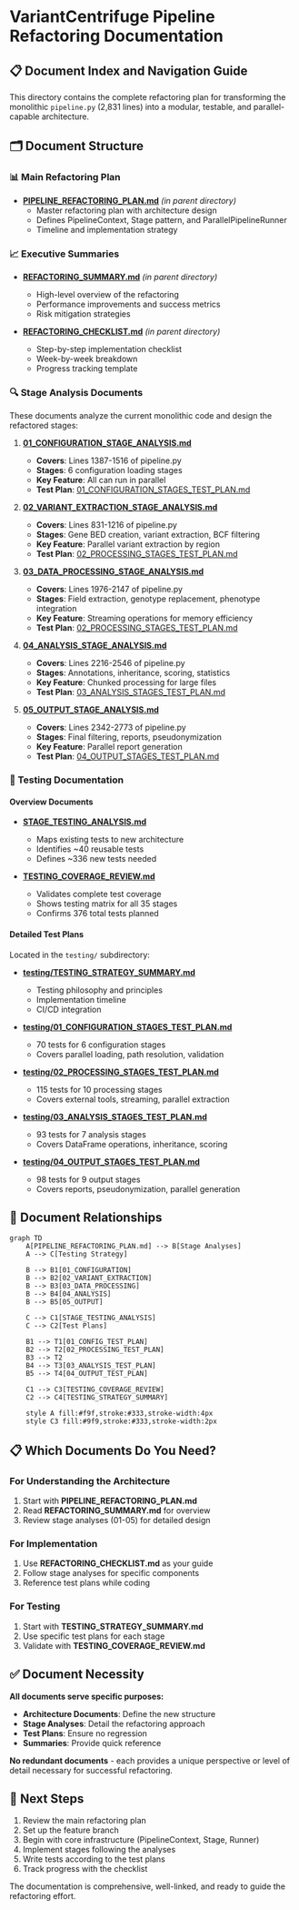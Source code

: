 # VariantCentrifuge Pipeline Refactoring Documentation

## 📋 Document Index and Navigation Guide

This directory contains the complete refactoring plan for transforming the monolithic `pipeline.py` (2,831 lines) into a modular, testable, and parallel-capable architecture.

## 🗂️ Document Structure

### 📊 Main Refactoring Plan
- **[PIPELINE_REFACTORING_PLAN.md](../PIPELINE_REFACTORING_PLAN.md)** *(in parent directory)*
  - Master refactoring plan with architecture design
  - Defines PipelineContext, Stage pattern, and ParallelPipelineRunner
  - Timeline and implementation strategy

### 📈 Executive Summaries
- **[REFACTORING_SUMMARY.md](../REFACTORING_SUMMARY.md)** *(in parent directory)*
  - High-level overview of the refactoring
  - Performance improvements and success metrics
  - Risk mitigation strategies

- **[REFACTORING_CHECKLIST.md](../REFACTORING_CHECKLIST.md)** *(in parent directory)*
  - Step-by-step implementation checklist
  - Week-by-week breakdown
  - Progress tracking template

### 🔍 Stage Analysis Documents

These documents analyze the current monolithic code and design the refactored stages:

1. **[01_CONFIGURATION_STAGE_ANALYSIS.md](01_CONFIGURATION_STAGE_ANALYSIS.md)**
   - **Covers**: Lines 1387-1516 of pipeline.py
   - **Stages**: 6 configuration loading stages
   - **Key Feature**: All can run in parallel
   - **Test Plan**: [01_CONFIGURATION_STAGES_TEST_PLAN.md](testing/01_CONFIGURATION_STAGES_TEST_PLAN.md)

2. **[02_VARIANT_EXTRACTION_STAGE_ANALYSIS.md](02_VARIANT_EXTRACTION_STAGE_ANALYSIS.md)**
   - **Covers**: Lines 831-1216 of pipeline.py
   - **Stages**: Gene BED creation, variant extraction, BCF filtering
   - **Key Feature**: Parallel variant extraction by region
   - **Test Plan**: [02_PROCESSING_STAGES_TEST_PLAN.md](testing/02_PROCESSING_STAGES_TEST_PLAN.md)

3. **[03_DATA_PROCESSING_STAGE_ANALYSIS.md](03_DATA_PROCESSING_STAGE_ANALYSIS.md)**
   - **Covers**: Lines 1976-2147 of pipeline.py
   - **Stages**: Field extraction, genotype replacement, phenotype integration
   - **Key Feature**: Streaming operations for memory efficiency
   - **Test Plan**: [02_PROCESSING_STAGES_TEST_PLAN.md](testing/02_PROCESSING_STAGES_TEST_PLAN.md)

4. **[04_ANALYSIS_STAGE_ANALYSIS.md](04_ANALYSIS_STAGE_ANALYSIS.md)**
   - **Covers**: Lines 2216-2546 of pipeline.py
   - **Stages**: Annotations, inheritance, scoring, statistics
   - **Key Feature**: Chunked processing for large files
   - **Test Plan**: [03_ANALYSIS_STAGES_TEST_PLAN.md](testing/03_ANALYSIS_STAGES_TEST_PLAN.md)

5. **[05_OUTPUT_STAGE_ANALYSIS.md](05_OUTPUT_STAGE_ANALYSIS.md)**
   - **Covers**: Lines 2342-2773 of pipeline.py
   - **Stages**: Final filtering, reports, pseudonymization
   - **Key Feature**: Parallel report generation
   - **Test Plan**: [04_OUTPUT_STAGES_TEST_PLAN.md](testing/04_OUTPUT_STAGES_TEST_PLAN.md)

### 🧪 Testing Documentation

#### Overview Documents
- **[STAGE_TESTING_ANALYSIS.md](STAGE_TESTING_ANALYSIS.md)**
  - Maps existing tests to new architecture
  - Identifies ~40 reusable tests
  - Defines ~336 new tests needed

- **[TESTING_COVERAGE_REVIEW.md](TESTING_COVERAGE_REVIEW.md)**
  - Validates complete test coverage
  - Shows testing matrix for all 35 stages
  - Confirms 376 total tests planned

#### Detailed Test Plans
Located in the `testing/` subdirectory:

- **[testing/TESTING_STRATEGY_SUMMARY.md](testing/TESTING_STRATEGY_SUMMARY.md)**
  - Testing philosophy and principles
  - Implementation timeline
  - CI/CD integration

- **[testing/01_CONFIGURATION_STAGES_TEST_PLAN.md](testing/01_CONFIGURATION_STAGES_TEST_PLAN.md)**
  - 70 tests for 6 configuration stages
  - Covers parallel loading, path resolution, validation

- **[testing/02_PROCESSING_STAGES_TEST_PLAN.md](testing/02_PROCESSING_STAGES_TEST_PLAN.md)**
  - 115 tests for 10 processing stages
  - Covers external tools, streaming, parallel extraction

- **[testing/03_ANALYSIS_STAGES_TEST_PLAN.md](testing/03_ANALYSIS_STAGES_TEST_PLAN.md)**
  - 93 tests for 7 analysis stages
  - Covers DataFrame operations, inheritance, scoring

- **[testing/04_OUTPUT_STAGES_TEST_PLAN.md](testing/04_OUTPUT_STAGES_TEST_PLAN.md)**
  - 98 tests for 9 output stages
  - Covers reports, pseudonymization, parallel generation

## 🔗 Document Relationships

```mermaid
graph TD
    A[PIPELINE_REFACTORING_PLAN.md] --> B[Stage Analyses]
    A --> C[Testing Strategy]
    
    B --> B1[01_CONFIGURATION]
    B --> B2[02_VARIANT_EXTRACTION]
    B --> B3[03_DATA_PROCESSING]
    B --> B4[04_ANALYSIS]
    B --> B5[05_OUTPUT]
    
    C --> C1[STAGE_TESTING_ANALYSIS]
    C --> C2[Test Plans]
    
    B1 --> T1[01_CONFIG_TEST_PLAN]
    B2 --> T2[02_PROCESSING_TEST_PLAN]
    B3 --> T2
    B4 --> T3[03_ANALYSIS_TEST_PLAN]
    B5 --> T4[04_OUTPUT_TEST_PLAN]
    
    C1 --> C3[TESTING_COVERAGE_REVIEW]
    C2 --> C4[TESTING_STRATEGY_SUMMARY]
    
    style A fill:#f9f,stroke:#333,stroke-width:4px
    style C3 fill:#9f9,stroke:#333,stroke-width:2px
```

## 📋 Which Documents Do You Need?

### For Understanding the Architecture
1. Start with **PIPELINE_REFACTORING_PLAN.md**
2. Read **REFACTORING_SUMMARY.md** for overview
3. Review stage analyses (01-05) for detailed design

### For Implementation
1. Use **REFACTORING_CHECKLIST.md** as your guide
2. Follow stage analyses for specific components
3. Reference test plans while coding

### For Testing
1. Start with **TESTING_STRATEGY_SUMMARY.md**
2. Use specific test plans for each stage
3. Validate with **TESTING_COVERAGE_REVIEW.md**

## ✅ Document Necessity

**All documents serve specific purposes:**

- **Architecture Documents**: Define the new structure
- **Stage Analyses**: Detail the refactoring approach
- **Test Plans**: Ensure no regression
- **Summaries**: Provide quick reference

**No redundant documents** - each provides a unique perspective or level of detail necessary for successful refactoring.

## 🚀 Next Steps

1. Review the main refactoring plan
2. Set up the feature branch
3. Begin with core infrastructure (PipelineContext, Stage, Runner)
4. Implement stages following the analyses
5. Write tests according to the test plans
6. Track progress with the checklist

The documentation is comprehensive, well-linked, and ready to guide the refactoring effort.